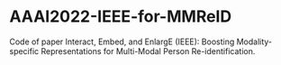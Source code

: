 # AAAI2022-IEEE-for-MMReID
Code of paper Interact, Embed, and EnlargE (IEEE): Boosting Modality-specific Representations for Multi-Modal Person Re-identification.
